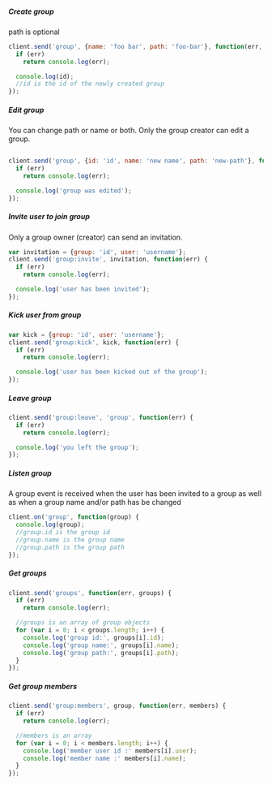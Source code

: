 ##### Create group
path is optional
```javascript
client.send('group', {name: 'foo bar', path: 'foo-bar'}, function(err, id) {
  if (err)
    return console.log(err);

  console.log(id);
  //id is the id of the newly created group
});
```
##### Edit group
You can change path or name or both.
Only the group creator can edit a group.
```javascript

client.send('group', {id: 'id', name: 'new name', path: 'new-path'}, function(err) {
  if (err)
    return console.log(err);

  console.log('group was edited');
});
```
##### Invite user to join group
Only a group owner (creator) can send an invitation.
```javascript
var invitation = {group: 'id', user: 'username'};
client.send('group:invite', invitation, function(err) {
  if (err)
    return console.log(err);

  console.log('user has been invited');
});
```
##### Kick user from group
```javascript
var kick = {group: 'id', user: 'username'};
client.send('group:kick', kick, function(err) {
  if (err)
    return console.log(err);

  console.log('user has been kicked out of the group');
});
```
##### Leave group
```javascript
client.send('group:leave', 'group', function(err) {
  if (err)
    return console.log(err);

  console.log('you left the group');
});
```
##### Listen group
A group event is received when the user has been invited to a group as well as when a group name and/or path has be changed
```javascript
client.on('group', function(group) {
  console.log(group);
  //group.id is the group id
  //group.name is the group name
  //group.path is the group path
});
```
##### Get groups
```javascript
client.send('groups', function(err, groups) {
  if (err)
    return console.log(err);

  //groups is an array of group objects
  for (var i = 0; i < groups.length; i++) {
    console.log('group id:', groups[i].id);
    console.log('group name:', groups[i].name);
    console.log('group path:', groups[i].path);
  }
});
```
##### Get group members
```javascript
client.send('group:members', group, function(err, members) {
  if (err)
    return console.log(err);

  //members is an array
  for (var i = 0; i < members.length; i++) {
    console.log('member user id :' members[i].user);
    console.log('member name :' members[i].name);
  }
});
```